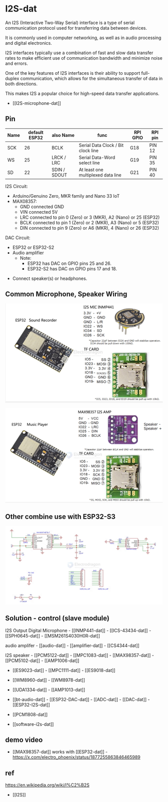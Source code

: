 
# I2S-dat 

An I2S (Interactive Two-Way Serial) interface is a type of serial communication protocol used for transferring data between devices. 

It is commonly used in computer networking, as well as in audio processing and digital electronics. 

I2S interfaces typically use a combination of fast and slow data transfer rates to make efficient use of communication bandwidth and minimize noise and errors. 

One of the key features of I2S interfaces is their ability to support full-duplex communication, which allows for the simultaneous transfer of data in both directions. 

This makes I2S a popular choice for high-speed data transfer applications.

- [[I2S-microphone-dat]]

## Pin 

| Name | default ESP32 | also Name    | func                               | RPI GPIO | RPI pin |
| ---- | ------------- | ------------ | ---------------------------------- | -------- | ------- |
| SCK  | 26            | BCLK         | Serial Data Clock / Bit clock line | G18      | PIN 12  |
| WS   | 25            | LRCK / LRC   | Serial Data-Word select line       | G19      | PIN 35  |
| SD   | 22            | SDIN / SDOUT | At least one multiplexed data line | G21      | PIN 40  |

I2S Circuit:

* Arduino/Genuino Zero, MKR family and Nano 33 IoT
* MAX08357:
  * GND connected GND
  * VIN connected 5V
  * LRC connected to pin 0 (Zero) or 3 (MKR), A2 (Nano) or 25 (ESP32)
  * BCLK connected to pin 1 (Zero) or 2 (MKR), A3 (Nano) or 5 (ESP32)
  * DIN connected to pin 9 (Zero) or A6 (MKR), 4 (Nano) or 26 (ESP32)
 
 DAC Circuit:
 * ESP32 or ESP32-S2
 * Audio amplifier
   - Note:
     - ESP32 has DAC on GPIO pins 25 and 26.
     - ESP32-S2 has DAC on GPIO pins 17 and 18.
  - Connect speaker(s) or headphones.

## Common Microphone, Speaker Wiring 

![](2025-01-06-14-07-17.png)



![](2025-01-06-14-07-43.png)


## Other combine use with ESP32-S3 

![](2025-01-06-17-07-16.png)



## Solution - control (slave module)

I2S Output Digital Microphone - [[INMP441-dat]] - [[ICS-43434-dat]] - [[SPH0645-dat]] - [[MSM261S4030H0R-dat]]

audio amplifer - [[audio-dat]] - [[amplifier-dat]] - [[CS4344-dat]]

I2S speaker - [[PCM5122-dat]] - [[MPC1083-dat]] - [[MAX98357-dat]] - [[PCM5102-dat]] - [[AMP1006-dat]] 

- [[ES9023-dat]] - [[MPC1111-dat]] - [[ES9018-dat]]
  
- [[WM8960-dat]] - [[WM8978-dat]]

- [[UDA1334-dat]] - [[AMP1013-dat]]

- [[bt-audio-dat]] - [[ESP32-DAC-dat]] - [[ADC-dat]] - [[DAC-dat]] - [[ESP32-I2S-dat]]

- [[PCM1808-dat]]

- [[software-i2s-dat]]


## demo video 

- [[MAX98357-dat]] works with [[ESP32-dat]] - https://x.com/electro_phoenix/status/1877255863846465989

## ref 

https://en.wikipedia.org/wiki/I%C2%B2S

- [[I2S]]

